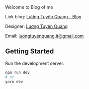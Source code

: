 Welcome to Blog of me

Link blog: [Lương Tuyên Quang - Blog](https://luongtuyenquang-blog.vercel.app/)

Designer: [Lương Tuyên Quang](https://www.facebook.com/fb.luongtuyenquang)

Email: luongtuyenquang.it@gmail.com

## Getting Started

Run the development server:

```bash
npm run dev
# or
yarn dev
```
